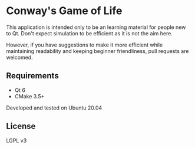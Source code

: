 # Conway's Game of Life

This application is intended only to be an learning material for people new to Qt. Don't expect simulation to be efficient as it is not the aim here. 

However, if you have suggestions to make it more efficient while maintaining readability and keeping beginner friendliness, pull requests are welcomed.

## Requirements

* Qt 6
* CMake 3.5+

Developed and tested on Ubuntu 20.04

## License

LGPL v3